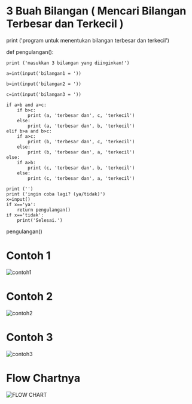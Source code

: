 # 3 Buah Bilangan ( Mencari Bilangan Terbesar dan Terkecil )

print ('program untuk menentukan bilangan terbesar dan terkecil')

def pengulangan():

    print ('masukkan 3 bilangan yang diinginkan!')
    
    a=int(input('bilangan1 = '))
    
    b=int(input('bilangan2 = '))
    
    c=int(input('bilangan3 = '))

    if a>b and a>c:
        if b>c:
            print (a, 'terbesar dan', c, 'terkecil')
        else:
            print (a, 'terbesar dan', b, 'terkecil')
    elif b>a and b>c:
        if a>c:
            print (b, 'terbesar dan', c, 'terkecil')
        else:
            print (b, 'terbesar dan', a, 'terkecil')
    else:
        if a>b:
            print (c, 'terbesar dan', b, 'terkecil')
        else:
            print (c, 'terbesar dan', a, 'terkecil')

    print ('')
    print ('ingin coba lagi? (ya/tidak)')
    x=input()
    if x=='ya':
        return pengulangan()
    if x=='tidak':
        print('Selesai.')

pengulangan()

# Contoh 1
![contoh1](https://user-images.githubusercontent.com/56239989/67631537-71552b00-f8ca-11e9-8609-0481e12d7141.jpg)

# Contoh 2
![contoh2](https://user-images.githubusercontent.com/56239989/67631545-88941880-f8ca-11e9-857f-80b7b788bc9f.jpg)

# Contoh 3
![contoh3](https://user-images.githubusercontent.com/56239989/67631547-8cc03600-f8ca-11e9-9c1a-cc5a2cc6d7be.jpg)

# Flow Chartnya
![FLOW CHART](https://user-images.githubusercontent.com/56239989/67632120-dbbd9980-f8d1-11e9-91ba-66117a553507.jpg)
